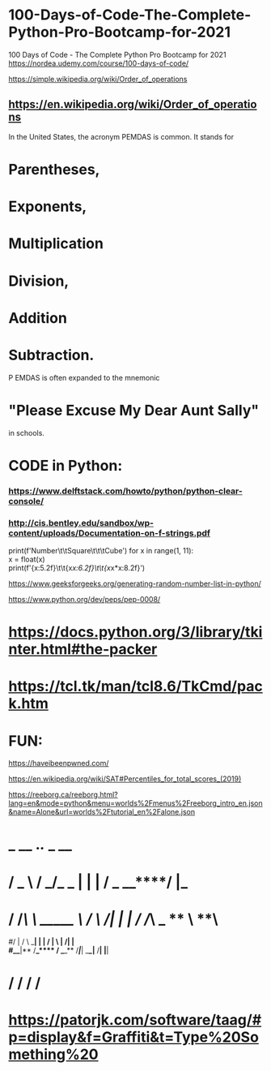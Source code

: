 # 100-Days-of-Code-The-Complete-Python-Pro-Bootcamp-for-2021

100 Days of Code - The Complete Python Pro Bootcamp for 2021
https://nordea.udemy.com/course/100-days-of-code/

https://simple.wikipedia.org/wiki/Order_of_operations

## https://en.wikipedia.org/wiki/Order_of_operations

In the United States, the acronym PEMDAS is common.
It stands for

# Parentheses,

# Exponents,

# Multiplication

# Division,

# Addition

# Subtraction.

P EMDAS is often expanded to the mnemonic

# "Please Excuse My Dear Aunt Sally"

in schools.

# CODE in Python:

### https://www.delftstack.com/howto/python/python-clear-console/

### http://cis.bentley.edu/sandbox/wp-content/uploads/Documentation-on-f-strings.pdf

print(f'Number\t\tSquare\t\t\tCube')
for x in range(1, 11):  
 x = float(x)  
 print(f'{x:5.2f}\t\t{x*x:6.2f}\t\t{x*x\*x:8.2f}')

https://www.geeksforgeeks.org/generating-random-number-list-in-python/

https://www.python.org/dev/peps/pep-0008/

# https://docs.python.org/3/library/tkinter.html#the-packer
# https://tcl.tk/man/tcl8.6/TkCmd/pack.htm

# FUN:

https://haveibeenpwned.com/

https://en.wikipedia.org/wiki/SAT#Percentiles_for_total_scores_(2019)

https://reeborg.ca/reeborg.html?lang=en&mode=python&menu=worlds%2Fmenus%2Freeborg_intro_en.json&name=Alone&url=worlds%2Ftutorial_en%2Falone.json

# **\_** ********\_\_******** .**_._** **\_** \_\_

# / \_ \ / **\_**/\_ **_ \| | | / _ \_**\_****/ |\_

# / /_\ \ \_\_\_\_\_ \ / \ \/| | | / /_\ \_ ** \ **\

#/ | \/ \\ \_**| | | / | \ | \/| |  
#\_\_**|** /**\_**** / \_**\_** /**_|_**| \_**\_|** /**| |**|

# \/ \/ \/ \/

# https://patorjk.com/software/taag/#p=display&f=Graffiti&t=Type%20Something%20
